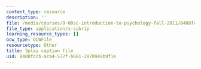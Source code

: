 ```yaml
---
content_type: resource
description: ''
file: /media/courses/9-00sc-introduction-to-psychology-fall-2011/8408fccbaca4572fb6812870949b9f1e_QvK6YdFKMY8.vtt
file_type: application/x-subrip
learning_resource_types: []
ocw_type: OCWFile
resourcetype: Other
title: 3play caption file
uid: 8408fccb-aca4-572f-b681-2870949b9f1e
---
```


